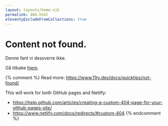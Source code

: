 ```yaml
---
layout: layouts/home.njk
permalink: 404.html
eleventyExcludeFromCollections: true
---
```


# Content not found.

<p>Denne fant vi dessverre ikke.</p>
<p>Gå tilbake <a href="{{ '/' | url }}">hjem</a>.</p>

{% comment %}
Read more: https://www.11ty.dev/docs/quicktips/not-found/

This will work for both GitHub pages and Netlify:

- https://help.github.com/articles/creating-a-custom-404-page-for-your-github-pages-site/
- https://www.netlify.com/docs/redirects/#custom-404
  {% endcomment %}
